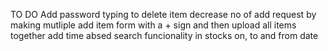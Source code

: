 TO DO
Add password typing to delete item
decrease no of add request by making mutliple add item form with a + sign and then upload all items together
add time absed search funcionality in stocks on, to and from date